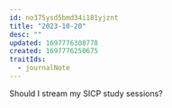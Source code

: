 ```yaml
---
id: no375ysd5bmd34i181yjznt
title: "2023-10-20"
desc: ""
updated: 1697776308778
created: 1697776250675
traitIds:
  - journalNote
---
```


Should I stream my SICP study sessions?
